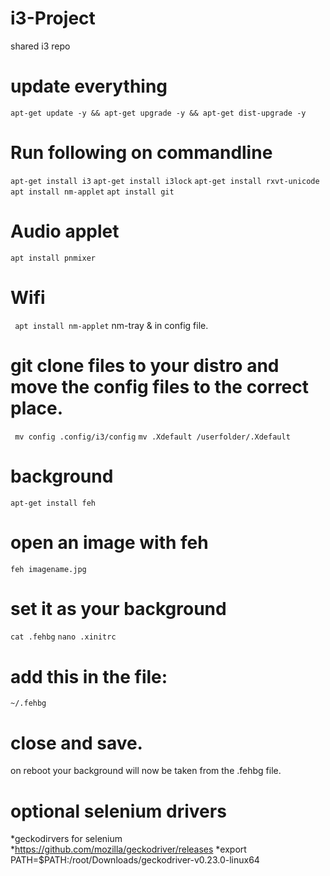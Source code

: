 # i3-Project
shared i3 repo

# update everything
``apt-get update -y && apt-get upgrade -y && apt-get dist-upgrade -y
``
# Run following on commandline
``apt-get install i3``
``apt-get install i3lock``
``apt-get install rxvt-unicode``
``apt install nm-applet``
``apt install git``


# Audio applet
``apt install pnmixer``


# Wifi
`` apt install nm-applet``
nm-tray & in config file.


# git clone files to your distro and move the config files to the correct place.
`` mv config .config/i3/config``
``mv .Xdefault /userfolder/.Xdefault``


# background
``apt-get install feh``


# open an image with feh
``feh imagename.jpg``


# set it as your background
``cat .fehbg``
``nano .xinitrc``


# add this in the file:
``~/.fehbg``


# close and save.
on reboot your background will now be taken from the .fehbg file.

# optional selenium drivers
*geckodirvers for selenium
*https://github.com/mozilla/geckodriver/releases
*export PATH=$PATH:/root/Downloads/geckodriver-v0.23.0-linux64
